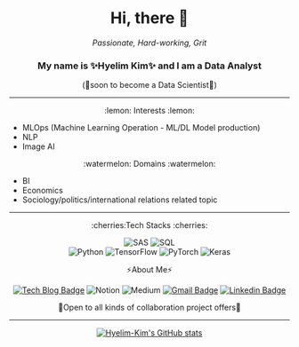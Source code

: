 
<html>
<div align=center>
  <h1>Hi, there 👋</h1>
  <em>Passionate, Hard-working, Grit</em> 

### **My name is ✨Hyelim Kim✨ and I am a Data Analyst** 
(🌱soon to become a Data Scientist🌱) 
  </div>
 
<hr/>

  <div align=center>
:lemon: Interests :lemon:   
    </div>
<ul>
<li>MLOps (Machine Learning Operation - ML/DL Model production)</li>  
<li>NLP</li>  
<li>Image AI</li>  
</ul>
  
<div align=center>
:watermelon: Domains :watermelon: 
  </div>
<ul>
  <li>BI</li>
  <li>Economics</li> 
  <li>Sociology/politics/international relations related topic</li> 
</ul>
 
<hr/>

  <div align=center>
:cherries:Tech Stacks :cherries:

 ![SAS](http://img.shields.io/badge/SASstyle=flat-square&logo=SAS&logoColor=white)
 ![SQL](http://img.shields.io/badge/SQL-F80000?style=flat-square&logo=SQL&logoColor=white)  
 ![Python](http://img.shields.io/badge/Python-3776AB?style=flat-square&logo=Python&logoColor=white)
 ![TensorFlow](http://img.shields.io/badge/TensorFlow-FF6F00?style=flat-square&logo=TensorFlow&logoColor=white)
 ![PyTorch](http://img.shields.io/badge/PyTorch-EE4C2C?style=flat-square&logo=PyTorch&logoColor=white)
 ![Keras](http://img.shields.io/badge/Keras-D000002C?style=flat-square&logo=Keras&logoColor=white)


⚡About Me⚡ 

 [![Tech Blog Badge](http://img.shields.io/badge/-Tech%20blog-black?style=flat-square&logo=github&link=https://hyelim-kim1028.github.io/)](https://hyelim-kim1028.github.io/)
 ![Notion](http://img.shields.io/badge/Notion-Black?style=flat-square&logo=Notion&logoColor=white)
 ![Medium](http://img.shields.io/badge/Medium-Black?style=flat-square&logo=Medium&logoColor=white)
 [![Gmail Badge](https://img.shields.io/badge/Gmail-d14836?style=flat-square&logo=Gmail&logoColor=white&link=mailto:hye.kim@obf.ateneo.edu)](mailto:hye.kim@obf.ateneo.edu)
 [![Linkedin Badge](https://img.shields.io/badge/-LinkedIn-blue?style=flat-square&logo=Linkedin&logoColor=white&link=https://www.linkedin.com/in/hyelim-kim-55b580132/)](https://www.linkedin.com/in/hyelim-kim-55b580132/)
	  
👯Open to all kinds of collaboration project offers👯

<hr/>

[![Hyelim-Kim's GitHub stats](https://github-readme-stats.vercel.app/api?username=hyelim-kim1028&theme=nightowl)](https://github.com/hyelim-kim1028/github-readme-stats)
  
  </div>
  </html>
